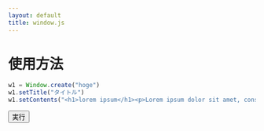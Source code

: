 ```yaml
---
layout: default
title: window.js
---
```


<link rel="stylesheet" href="window.css">
<script src="window.js"></script>

<script>
w0 = Window.create("readme")
w0.setTitle("window.js")
w0.setContents("<h1>window.js</h1><p>window.jsはウィンドウを再現するスクリプトです。</p>")
</script>

# 使用方法

```js
w1 = Window.create("hoge")
w1.setTitle("タイトル")
w1.setContents("<h1>lorem ipsum</h1><p>Lorem ipsum dolor sit amet, consectetur adipiscing elit, sed do eiusmod tempor incididunt ut labore et dolore magna aliqua. Ut enim ad minim veniam, quis nostrud exercitation ullamco laboris nisi ut aliquip ex ea commodo consequat. Duis aute irure dolor in reprehenderit in voluptate velit esse cillum dolore eu fugiat nulla pariatur. Excepteur sint occaecat cupidatat non proident, sunt in culpa qui officia deserunt mollit anim id est laborum.</p>")
```

<p>
<button onclick='w1 = Window.create("hoge");w1.setTitle("タイトル");w1.setContents("<h1>lorem ipsum</h1><p>Lorem ipsum dolor sit amet, consectetur adipiscing elit, sed do eiusmod tempor incididunt ut labore et dolore magna aliqua. Ut enim ad minim veniam, quis nostrud exercitation ullamco laboris nisi ut aliquip ex ea commodo consequat. Duis aute irure dolor in reprehenderit in voluptate velit esse cillum dolore eu fugiat nulla pariatur. Excepteur sint occaecat cupidatat non proident, sunt in culpa qui officia deserunt mollit anim id est laborum.</p>")'>実行</button>
</p>